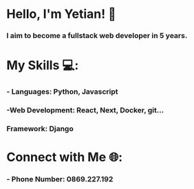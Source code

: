 <h1>Hello, I'm Yetian! 👋</h1> 

<h3>I aim to become a fullstack web developer in 5 years.</h3>

<h1>My Skills 💻:</h1>

<h3>- Languages: Python, Javascript</h3>
<h3>-Web Development: React, Next, Docker, git...</h3>
<h3>Framework: Django</h3>

        
          
<h1>Connect with Me 🌐:</h1>
<h3>- Phone Number: 0869.227.192</h3>

